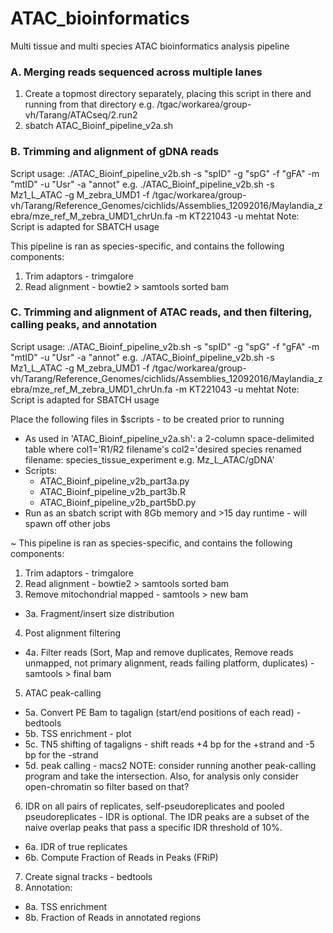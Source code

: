 # ATAC_bioinformatics
Multi tissue and multi species ATAC bioinformatics analysis pipeline

### A. Merging reads sequenced across multiple lanes
1. Create a topmost directory separately, placing this script in there and running from that directory e.g. /tgac/workarea/group-vh/Tarang/ATACseq/2.run2
2. sbatch ATAC_Bioinf_pipeline_v2a.sh

### B. Trimming and alignment of gDNA reads
Script usage: ./ATAC_Bioinf_pipeline_v2b.sh -s "spID" -g "spG" -f "gFA" -m "mtID" -u "Usr" -a "annot"
e.g. ./ATAC_Bioinf_pipeline_v2b.sh -s Mz1_L_ATAC -g M_zebra_UMD1 -f /tgac/workarea/group-vh/Tarang/Reference_Genomes/cichlids/Assemblies_12092016/Maylandia_zebra/mze_ref_M_zebra_UMD1_chrUn.fa -m KT221043 -u mehtat
Note: Script is adapted for SBATCH usage

This pipeline is ran as species-specific, and contains the following components:
1. Trim adaptors - trimgalore
2. Read alignment - bowtie2 > samtools sorted bam

### C. Trimming and alignment of ATAC reads, and then filtering, calling peaks, and annotation
Script usage: ./ATAC_Bioinf_pipeline_v2b.sh -s "spID" -g "spG" -f "gFA" -m "mtID" -u "Usr" -a "annot"
e.g. ./ATAC_Bioinf_pipeline_v2b.sh -s Mz1_L_ATAC -g M_zebra_UMD1 -f /tgac/workarea/group-vh/Tarang/Reference_Genomes/cichlids/Assemblies_12092016/Maylandia_zebra/mze_ref_M_zebra_UMD1_chrUn.fa -m KT221043 -u mehtat
Note: Script is adapted for SBATCH usage

Place the following files in $scripts - to be created prior to running
- As used in 'ATAC_Bioinf_pipeline_v2a.sh': a 2-column space-delimited table where col1='R1/R2 filename's col2='desired species renamed filename: species_tissue_experiment e.g. Mz_L_ATAC/gDNA'
- Scripts:
  - ATAC_Bioinf_pipeline_v2b_part3a.py
  - ATAC_Bioinf_pipeline_v2b_part3b.R
  - ATAC_Bioinf_pipeline_v2b_part5bD.py
- Run as an sbatch script with 8Gb memory and >15 day runtime - will spawn off other jobs

~ This pipeline is ran as species-specific, and contains the following components:

1. Trim adaptors - trimgalore
2. Read alignment - bowtie2 > samtools sorted bam
3. Remove mitochondrial mapped - samtools > new bam
  - 3a. Fragment/insert size distribution
4. Post alignment filtering
  - 4a. Filter reads (Sort, Map and remove duplicates, Remove reads unmapped, not primary alignment, reads failing platform, duplicates) - samtools > final bam
5. ATAC peak-calling
  - 5a. Convert PE Bam to tagalign (start/end positions of each read) - bedtools
  - 5b. TSS enrichment - plot
  - 5c. TN5 shifting of tagaligns - shift reads +4 bp for the +strand and -5 bp for the -strand
  - 5d. peak calling - macs2 NOTE: consider running another peak-calling program and take the intersection. Also, for analysis only consider open-chromatin so filter based on that?
6. IDR on all pairs of replicates, self-pseudoreplicates and pooled pseudoreplicates - IDR is optional. The IDR peaks are a subset of the naive overlap peaks that pass a specific IDR threshold of 10%.
  - 6a. IDR of true replicates
  - 6b. Compute Fraction of Reads in Peaks (FRiP)
7. Create signal tracks - bedtools
8. Annotation:
  - 8a. TSS enrichment
  - 8b. Fraction of Reads in annotated regions
